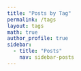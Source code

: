 ```yaml
---
title: "Posts by Tag"
permalink: /tags
layout: tags
math: true
author_profile: true
sidebar:
  - title: "Posts"
    nav: sidebar-posts
---
```

